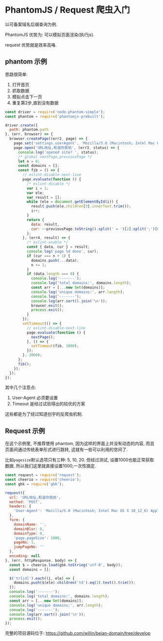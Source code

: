 # PhantomJS / Request 爬虫入门

以可备案域名后缀查询为例.

PhantomJS 优势为: 可以模拟页面渲染(执行js).

request 优势就是效率高咯.

## phantom 示例

思路很简单:

1. 打开首页
2. 抓取数据
3. 模拟点击下一页
4. 重复第2步,直到没有数据

```js
const driver = require('node-phantom-simple');
const phantom = require('phantomjs-prebuilt');

driver.create({
  path: phantom.path
}, (err, browser) => {
  browser.createPage((err2, page) => {
    page.set('settings.userAgent', 'Mozilla/5.0 (Macintosh; Intel Mac OS X 10_12_6) AppleWebKit/537.36 (KHTML, like Gecko) Chrome/62.0.3175.4 Safari/537.36');
    page.open('URL地址,和谐你我他', (err3, status) => {
      console.log('opened site? ', status);
      /* global nextPage,previousPage */
      let n = 0;
      const domains = [];
      const fib = () => {
        // eslint-disable-next-line
        page.evaluate(function () {
          /* eslint-disable */
          var i = 1;
          var ele;
          var result = [];
          while (ele = document.getElementById(i)) {
            result.push(ele.children[3].innerText.trim());
            i++;
          }
          return {
            data: result,
            cur: ~~previousPage.toString().split(' = ')[2].split(';')[0] + 1
          };
        }, (err4, result) => {
          /* eslint-enable */
          const { data, cur } = result;
          console.log('page %d done', cur);
          if (cur === n + 1) {
            domains.push(...data);
            n += 1;
          }
          if (data.length === 0) {
            console.log('-------');
            console.log('total domains:', domains.length);
            const arr = [...new Set(domains)];
            console.log('unique domains:', arr.length);
            console.log('-------');
            console.log(arr.sort().join('\n'));
            browser.exit();
            process.exit();
          }
        });
        setTimeout(() => {
          // eslint-disable-next-line
          page.evaluate(function () {
            nextPage();
          }, () => {
            setTimeout(fib, 3000);
          });
        }, 3000);
      };
      fib();
    });
  });
});
```

其中几个注意点:

1. User-Agent 必须要设置
2. Timeout 是经过试验得出的较优的方案

这些都是为了绕过知道创宇的反爬虫机制.

## Request 示例

在这个示例里, 不推荐使用 phantom, 因为这样的界面上并没有动态的内容, 而且页面间通过传统表单形式进行跳转, 这就有一些可以利用的空间了.  

比如`pagesize`默认选项只有三种: 5, 10, 20. 但经过测试, 设置1000也能正常获取数据. 所以我们这里就直接设置1000,一次性搞定.

```js
const request = require('request');
const cheerio = require('cheerio');
const gbk = require('gbk');

request({
  url: 'URL地址,和谐你我他',
  method: 'POST',
  headers: {
    'User-Agent': 'Mozilla/5.0 (Macintosh; Intel Mac OS X 10_12_6) AppleWebKit/537.36 (KHTML, like Gecko) Chrome/62.0.3175.4 Safari/537.36'
  },
  form: {
    domainName: '',
    domainBlur: 0,
    domainType: 0,
    'page.pageSize': 1000,
    pageNo: 1,
    jumpPageNo: ''
  },
  encoding: null
}, (err, httpResponse, body) => {
  const $ = cheerio.load(gbk.toString('utf-8', body));
  const domains = [];

  $('tr[id]').each((i, ele) => {
    domains.push($(ele).children('td').eq(3).text().trim());
  });
  console.log('-------');
  console.log('total domains:', domains.length);
  const arr = [...new Set(domains)];
  console.log('unique domains:', arr.length);
  console.log('-------');
  console.log(arr.sort().join('\n'));
  process.exit();
});
```

完整的项目源码位于: <https://github.com/willin/beian-domain/tree/develop>

